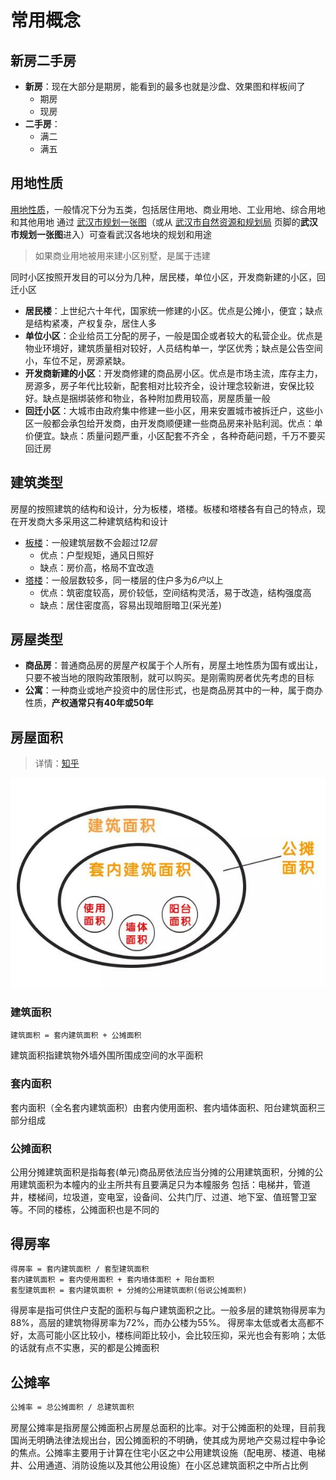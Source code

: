 # 常用概念

## 新房二手房

- **新房**：现在大部分是期房，能看到的最多也就是沙盘、效果图和样板间了
  - 期房
  - 现房
- **二手房**：
  - 满二
  - 满五



## 用地性质

[用地性质](https://baike.baidu.com/item/%E7%94%A8%E5%9C%B0%E6%80%A7%E8%B4%A8/7418473)，一般情况下分为五类，包括居住用地、商业用地、工业用地、综合用地和其他用地
通过 [武汉市规划一张图](http://whonemap.zrzyhgh.wuhan.gov.cn:8020/)（或从 [武汉市自然资源和规划局](http://zrzyhgh.wuhan.gov.cn/) 页脚的**武汉市规划一张图**进入）可查看武汉各地块的规划和用途

> 如果商业用地被用来建小区别墅，是属于违建



同时小区按照开发目的可以分为几种，居民楼，单位小区，开发商新建的小区，回迁小区

- **居民楼**：上世纪六十年代，国家统一修建的小区。优点是公摊小，便宜；缺点是结构紧凑，产权复杂，居住人多
- **单位小区**：企业给员工分配的房子，一般是国企或者较大的私营企业。优点是物业环境好，建筑质量相对较好，人员结构单一，学区优秀；缺点是公告空间小，车位不足，房源紧缺。 
- **开发商新建的小区**：开发商修建的商品房小区。优点是市场主流，库存主力，房源多，房子年代比较新，配套相对比较齐全，设计理念较新进，安保比较好。缺点是捆绑装修和物业，各种附加费用较高，房屋质量一般
- **回迁小区**：大城市由政府集中修建一些小区，用来安置城市被拆迁户，这些小区一般都会承包给开发商，由开发商顺便建一些商品房来补贴利润。优点：单价便宜。缺点：质量问题严重，小区配套不齐全 ，各种奇葩问题，千万不要买回迁房



## 建筑类型

房屋的按照建筑的结构和设计，分为板楼，塔楼。板楼和塔楼各有自己的特点，现在开发商大多采用这二种建筑结构和设计

- [板楼](https://baike.baidu.com/item/板楼/10988345)：一般建筑层数不会超过*12层*
  - 优点：户型规矩，通风日照好  
  - 缺点：房价高，格局不宜改造
- [塔楼](https://baike.baidu.com/item/塔楼/1874)：一般层数较多，同一楼层的住户多为*6户*以上
  - 优点：筑密度较高，房价较低，空间结构灵活，易于改造，结构强度高
  - 缺点：居住密度高，容易出现暗厨暗卫(采光差)



## 房屋类型

- **商品房**：普通商品房的房屋产权属于个人所有，房屋土地性质为国有或出让，只要不被当地的限购政策限制，就可以购买。是刚需购房者优先考虑的目标
- **公寓**：一种商业或地产投资中的居住形式，也是商品房其中的一种，属于商办性质，**产权通常只有40年或50年**



## 房屋面积

> 详情：[知乎](https://zhuanlan.zhihu.com/p/99692311)

![建筑面积公式](images/Pool-area-calculation.jpg)

### 建筑面积

```tex
建筑面积 = 套内建筑面积 + 公摊面积
```

建筑面积指建筑物外墙外围所围成空间的水平面积

### 套内面积

套内面积（全名套内建筑面积）由套内使用面积、套内墙体面积、阳台建筑面积三部分组成

### 公摊面积

公用分摊建筑面积是指每套(单元)商品房依法应当分摊的公用建筑面积，分摊的公用建筑面积为本幢内的业主所共有且要满足只为本幢服务
包括：电梯井，管道井，楼梯间，垃圾道，变电室，设备间、公共门厅、过道、地下室、值班警卫室等。不同的楼栋，公摊面积也是不同的



## 得房率

```tex
得房率 = 套内建筑面积 / 套型建筑面积
套内建筑面积 = 套内使用面积 + 套内墙体面积 + 阳台面积
套型建筑面积 = 套内建筑面积 + 分摊的公用建筑面积(俗说公摊面积)
```

得房率是指可供住户支配的面积与每户建筑面积之比。一般多层的建筑物得房率为88%，高层的建筑物得房率为72%，而办公楼为55%。
得房率太低或者太高都不好，太高可能小区比较小，楼栋间距比较小，会比较压抑，采光也会有影响；太低的话就有点不实惠，买的都是公摊面积



## 公摊率

```tex
公摊率 = 总公摊面积 / 总建筑面积
```

房屋公摊率是指房屋公摊面积占房屋总面积的比率。对于公摊面积的处理，目前我国尚无明确法律法规出台，因公摊面积的不明确，使其成为房地产交易过程中争论的焦点。公摊率主要用于计算在住宅小区之中公用建筑设施（配电房、楼道、电梯井、公用通道、消防设施以及其他公用设施）在小区总建筑面积之中所占比例























